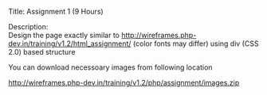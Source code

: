 Title:	Assignment 1 (9 Hours)


Description:	
Design the page exactly similar to http://wireframes.php-dev.in/training/v1.2/html_assignment/ (color fonts may differ) using div (CSS 2.0) based structure
 

You can download necessoary images from following location

http://wireframes.php-dev.in/training/v1.2/php/assignment/images.zip
